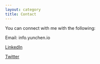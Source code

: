 ```yaml
---
layout: category
title: Contact
---
```

You can connect with me with the following: 

Email: info.yunchen.io

[LinkedIn](https://www.linkedin.com/in/yunchen00/)

[Twitter](https://twitter.com/YunChen)